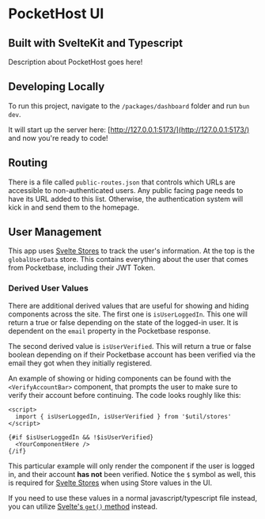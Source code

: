 # PocketHost UI

## Built with SvelteKit and Typescript

Description about PocketHost goes here!

## Developing Locally

To run this project, navigate to the `/packages/dashboard` folder and run `bun dev`.

It will start up the server here: [http://127.0.0.1:5173/](http://127.0.0.1:5173/) and now you're ready to code!

## Routing

There is a file called `public-routes.json` that controls which URLs are accessible to non-authenticated users. Any public facing page needs to have its URL added to this list. Otherwise, the authentication system will kick in and send them to the homepage.

## User Management

This app uses [Svelte Stores](https://svelte.dev/docs#run-time-svelte-store) to track the user's information. At the top is the `globalUserData` store. This contains everything about the user that comes from Pocketbase, including their JWT Token.

### Derived User Values

There are additional derived values that are useful for showing and hiding components across the site. The first one is `isUserLoggedIn`. This one will return a true or false depending on the state of the logged-in user. It is dependent on the `email` property in the Pocketbase response.

The second derived value is `isUserVerified`. This will return a true or false boolean depending on if their Pocketbase account has been verified via the email they got when they initially registered.

An example of showing or hiding components can be found with the `<VerifyAccountBar>` component, that prompts the user to make sure to verify their account before continuing. The code looks roughly like this:

```svelte
<script>
  import { isUserLoggedIn, isUserVerified } from '$util/stores'
</script>

{#if $isUserLoggedIn && !$isUserVerified}
  <YourComponentHere />
{/if}
```

This particular example will only render the component if the user is logged in, and their account **has not** been verified. Notice the `$` symbol as well, this is required for [Svelte Stores](https://svelte.dev/docs#run-time-svelte-store) when using Store values in the UI.

If you need to use these values in a normal javascript/typescript file instead, you can utilize [Svelte's `get()` method](https://svelte.dev/docs#run-time-svelte-store-get) instead.

